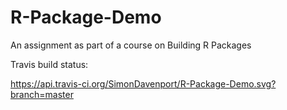 # R-Package-Demo
An assignment as part of a course on Building R Packages

Travis build status:

https://api.travis-ci.org/SimonDavenport/R-Package-Demo.svg?branch=master

